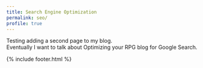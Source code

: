 ```yaml
---
title: Search Engine Optimization
permalink: seo/
profile: true
---
```


Testing adding a second page to my blog.<br />Eventually I want to talk about Optimizing your RPG blog for Google Search.

{% include footer.html %}